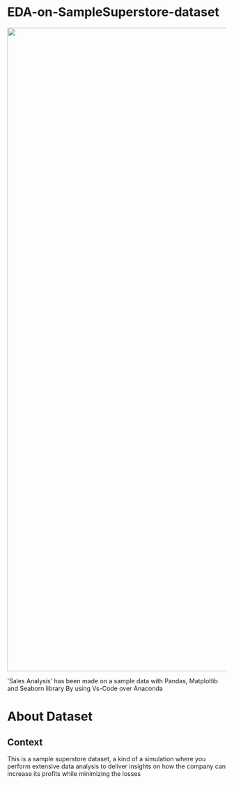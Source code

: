 # EDA-on-SampleSuperstore-dataset
<img width="1478" src='https://www.google.com/url?sa=i&url=https%3A%2F%2Fwww.kaggle.com%2Fdatasets%2Fabiodunonadeji%2Funited-state-superstore-sales&psig=AOvVaw0bX2-oWFPrReeVOCFkc0vE&ust=1674116640535000&source=images&cd=vfe&ved=0CBAQjRxqFwoTCJi0iNDY0PwCFQAAAAAdAAAAABA8'>

'Sales Analysis' has been made on a sample data with Pandas, Matplotlib and Seaborn library By using Vs-Code over Anaconda
# About Dataset
## Context
This is a sample superstore dataset, a kind of a simulation where you perform extensive data analysis to deliver insights on how the company can increase its profits while minimizing the losses
